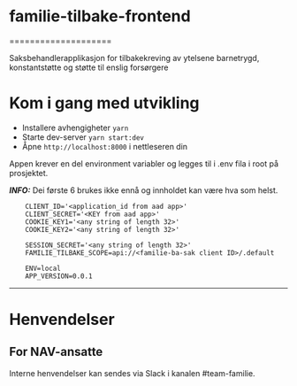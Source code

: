 # familie-tilbake-frontend
====================

Saksbehandlerapplikasjon for tilbakekreving av ytelsene barnetrygd, konstantstøtte og støtte til enslig forsørgere

# Kom i gang med utvikling

* Installere avhengigheter `yarn`
* Starte dev-server `yarn start:dev`
* Åpne `http://localhost:8000` i nettleseren din

Appen krever en del environment variabler og legges til i .env fila i root på prosjektet. 

**_INFO:_** Dei første 6 brukes ikke ennå og innholdet kan være hva som helst.
```
    CLIENT_ID='<application_id from aad app>'
    CLIENT_SECRET='<KEY from aad app>'
    COOKIE_KEY1='<any string of length 32>'
    COOKIE_KEY2='<any string of length 32>'
    
    SESSION_SECRET='<any string of length 32>'
    FAMILIE_TILBAKE_SCOPE=api://<familie-ba-sak client ID>/.default

    ENV=local
    APP_VERSION=0.0.1
```

---
# Henvendelser
## For NAV-ansatte

Interne henvendelser kan sendes via Slack i kanalen #team-familie.